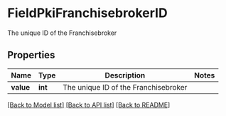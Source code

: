 # FieldPkiFranchisebrokerID

The unique ID of the Franchisebroker

## Properties
Name | Type | Description | Notes
------------ | ------------- | ------------- | -------------
**value** | **int** | The unique ID of the Franchisebroker | 

[[Back to Model list]](../README.md#documentation-for-models) [[Back to API list]](../README.md#documentation-for-api-endpoints) [[Back to README]](../README.md)


